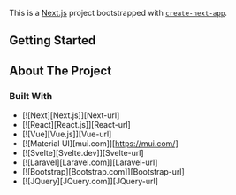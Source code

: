 This is a [Next.js](https://nextjs.org/) project bootstrapped with [`create-next-app`](https://github.com/vercel/next.js/tree/canary/packages/create-next-app).

## Getting Started
## About The Project

### Built With

* [![Next][Next.js]][Next-url]
* [![React][React.js]][React-url]
* [![Vue][Vue.js]][Vue-url]
* [![Material UI][mui.com]][https://mui.com/]
* [![Svelte][Svelte.dev]][Svelte-url]
* [![Laravel][Laravel.com]][Laravel-url]
* [![Bootstrap][Bootstrap.com]][Bootstrap-url]
* [![JQuery][JQuery.com]][JQuery-url]
